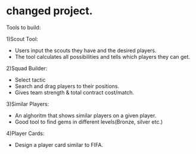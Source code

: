 # changed project.

Tools to build:

1)Scout Tool: 

* Users input the scouts they have and the desired players.
* The tool calculates all possibilities and tells which players they can get. 

2)Squad Builder:

* Select tactic
* Search and drag players to their positions.
* Gives team strength & total contract cost/match.

3)Similar Players:

* An alghoritm that shows similar players on a given player.
* Good tool to find gems in different levels(Bronze, silver etc.)

4)Player Cards:

* Design a player card similar to FIFA. 

